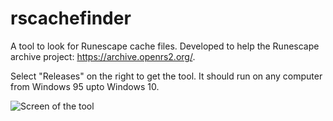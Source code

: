 # rscachefinder

A tool to look for Runescape cache files. Developed to help the Runescape archive project: https://archive.openrs2.org/.

Select "Releases" on the right to get the tool. It should run on any computer from Windows 95 upto Windows 10.

![Screen of the tool](https://cdn.discordapp.com/attachments/936714977685958678/945714788707729428/unknown.png)
